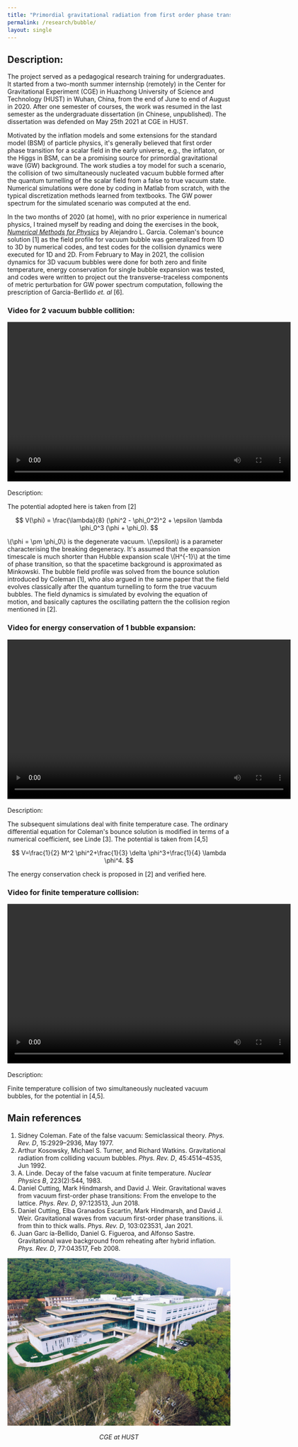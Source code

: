```yaml
---
title: "Primordial gravitational radiation from first order phase transition in the early universe"
permalink: /research/bubble/
layout: single
---
```


## Description: 
The project served as a pedagogical research training for undergraduates. It started from a two-month summer internship (remotely) in the Center for Gravitational Experiment (CGE) in Huazhong University of Science and Technology (HUST) in Wuhan, China, from the end of June to end of August in 2020. After one semester of courses, the work was resumed in the last semester as the undergraduate dissertation (in Chinese, unpublished). The dissertation was defended on May 25th 2021 at CGE in HUST. 

Motivated by the inflation models and some extensions for the standard model (BSM) of particle physics, it's generally believed that first order phase transition for a scalar field in the early universe, e.g., the inflaton, or the Higgs in BSM, can be a promising source for primordial gravitational wave (GW) background. The work studies a toy model for such a scenario, the collision of two simultaneously nucleated vacuum bubble formed after the quantum turnelling of the scalar field from a false to true vacuum state. Numerical simulations were done by coding in Matlab from scratch, with the typical discretization methods learned from textbooks. The GW power spectrum for the simulated scenario was computed at the end. 

In the two months of 2020 (at home), with no prior experience in numerical physics, I trained myself by reading and doing the exercises in the book, [*Numerical Methods for Physics*](http://www.algarcia.org/nummeth/nummeth.html) by Alejandro L. Garcia. Coleman's bounce solution [1] as the field profile for vacuum bubble was generalized from 1D to 3D by numerical codes, and test codes for the collision dynamics were executed for 1D and 2D. From February to May in 2021, the collision dynamics for 3D vacuum bubbles were done for both zero and finite temperature, energy conservation for single bubble expansion was tested, and codes were written to project out the transverse-traceless components of metric perturbation for GW power spectrum computation, following the prescription of Garcia-Berllido *et. al* [6]. 


### Video for 2 vacuum bubble collition: 
<video width="640" height="360" controls>
  <source src="/files/TwoBubbleCollisionIn3D.mp4" type="video/mp4">
  Your browser does not support the video tag.
</video>

Description:

The potential adopted here is taken from [2]

$$
V(\phi) = \frac{\lambda}{8} (\phi^2 - \phi_0^2)^2 + \epsilon \lambda \phi_0^3 (\phi + \phi_0).
$$

\\(\phi = \pm \phi_0\\) is the degenerate vacuum. \\(\epsilon\\) is a parameter characterising the breaking degeneracy. It's assumed that the expansion timescale is much shorter than Hubble expansion scale \\(H^{-1}\\) at the time of phase transition, so that the spacetime background is approximated as Minkowski. The bubble field profile was solved from the bounce solution introduced by Coleman [1], who also argued in the same paper that the field evolves classically after the quantum turnelling to form the true vacuum bubbles. The field dynamics is simulated by evolving the equation of motion, and basically captures the oscillating pattern the the collision region mentioned in [2].

### Video for energy conservation of 1 bubble expansion:
<video width="640" height="360" controls>
  <source src="/files/OneBubbleTest.mp4" type="video/mp4">
  Your browser does not support the video tag.
</video>

Description:

The subsequent simulations deal with finite temperature case. The ordinary differential equation for Coleman's bounce solution is modified in terms of a numerical coefficient, see Linde [3]. The potential is taken from [4,5]

$$
V=\frac{1}{2} M^2 \phi^2+\frac{1}{3} \delta \phi^3+\frac{1}{4} \lambda \phi^4.
$$

The energy conservation check is proposed in [2] and verified here. 

### Video for finite temperature collision:
<video width="640" height="360" controls>
  <source src="/files/TwoCollidingBubbles.mp4" type="video/mp4">
  Your browser does not support the video tag.
</video>

Description:

Finite temperature collision of two simultaneously nucleated vacuum bubbles, for the potential in [4,5].


## Main references

1. Sidney Coleman. Fate of the false vacuum: Semiclassical theory. *Phys. Rev. D*, 15:2929–2936, May 1977.
2. Arthur Kosowsky, Michael S. Turner, and Richard Watkins. Gravitational radiation from colliding vacuum bubbles. *Phys. Rev. D*, 45:4514–4535, Jun 1992.
3. A. Linde. Decay of the false vacuum at finite temperature. *Nuclear Physics B*, 223(2):544, 1983.
4. Daniel Cutting, Mark Hindmarsh, and David J. Weir. Gravitational waves from vacuum first-order phase transitions: From the envelope to the lattice. *Phys. Rev. D*, 97:123513, Jun 2018.
5. Daniel Cutting, Elba Granados Escartin, Mark Hindmarsh, and David J. Weir. Gravitational waves from vacuum first-order phase transitions. ii. from thin to thick walls. *Phys. Rev. D*, 103:023531, Jan 2021.
6. Juan Garc ́ıa-Bellido, Daniel G. Figueroa, and Alfonso Sastre. Gravitational wave background from reheating after hybrid inflation. *Phys. Rev. D*, 77:043517, Feb 2008.



<div style="text-align: center;">
  <img src="/files/CGEpicture.png" alt="Experiment Setup for Project 1" />
  <p><em>CGE at HUST</em></p>
</div>


